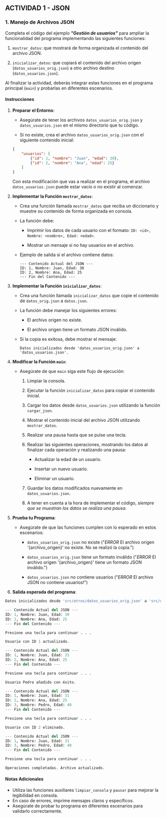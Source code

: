 ## ACTIVIDAD 1 - JSON

### **1. Manejo de Archivos JSON**

Completa el código del ejemplo ***"Gestión de usuarios"*** para ampliar la funcionalidad del programa implementando las siguientes funciones: 

1. `mostrar_datos`: que mostrará de forma organizada el contenido del archivo JSON.

2. `inicializar_datos`: que copiará el contenido del archivo origen (`datos_usuarios_orig.json`) a otro archivo destino (`datos_usuarios.json`).

Al finalizar la actividad, deberás integrar estas funciones en el programa principal (`main`) y probarlas en diferentes escenarios.

#### **Instrucciones**

1. **Preparar el Entorno**:

   - Asegúrate de tener los archivos `datos_usuarios_orig.json` y `datos_usuarios.json` en el mismo directorio que tu código.

   - Si no existe, crea el archivo `datos_usuarios_orig.json` con el siguiente contenido inicial:

   ```json
   {
       "usuarios": [
           {"id": 1, "nombre": "Juan", "edad": 30},
           {"id": 2, "nombre": "Ana", "edad": 25}
       ]
   }
   ```

   Con esta modificación que vas a realizar en el programa, el archivo `datos_usuarios.json` puede estar vacío o no existir al comenzar.

3. **Implementar la Función `mostrar_datos`**:

   - Crea una función llamada `mostrar_datos` que reciba un diccionario y muestre su contenido de forma organizada en consola.

   - La función debe:
   
     - Imprimir los datos de cada usuario con el formato: `ID: <id>, Nombre: <nombre>, Edad: <edad>`.

     - Mostrar un mensaje si no hay usuarios en el archivo.

   - Ejemplo de salida si el archivo contiene datos:

     ```
     --- Contenido Actual del JSON ---
     ID: 1, Nombre: Juan, Edad: 30
     ID: 2, Nombre: Ana, Edad: 25
     --- Fin del Contenido ---
     ```

5. **Implementar la Función `inicializar_datos`**:

   - Crea una función llamada `inicializar_datos` que copie el contenido de `datos_orig.json` a `datos.json`.

   - La función debe manejar los siguientes errores:
   
     - El archivo origen no existe.

     - El archivo origen tiene un formato JSON inválido.

   - Si la copia es exitosa, debe mostrar el mensaje:
   
     ```
     Datos inicializados desde 'datos_usuarios_orig.json' a 'datos_usuarios.json'.
     ```

7. **Modificar la Función `main`**:

   - Asegúrate de que `main` siga este flujo de ejecución:
   
     1. Limpiar la consola.

     2. Ejecutar la función `inicializar_datos` para copiar el contenido inicial.

     3. Cargar los datos desde `datos_usuarios.json` utilizando la función `cargar_json`.

     4. Mostrar el contenido inicial del archivo JSON utilizando `mostrar_datos`.

     5. Realizar una pausa hasta que se pulse una tecla.

     6. Realizar las siguientes operaciones, mostrando los datos al finalizar cada operación y realizando una pausa:
     
        - Actualizar la edad de un usuario.

        - Insertar un nuevo usuario.

        - Eliminar un usuario.

     8. Guardar los datos modificados nuevamente en `datos_usuarios.json`.

     9. A tener en cuenta a la hora de implementar el código, *siempre que se muestran los datos se realiza una pausa*.

8. **Prueba tu Programa**:

   - Asegúrate de que las funciones cumplen con lo esperado en estos escenarios:
   
     - `datos_usuarios_orig.json` no existe ("*ERROR* El archivo origen '{archivo_origen}' no existe. No se realizó la copia.")

     - `datos_usuarios_orig.json` tiene un formato inválido ("*ERROR* El archivo origen '{archivo_origen}' tiene un formato JSON inválido.")

     - `datos_usuarios.json` no contiene usuarios ("*ERROR* El archivo JSON no contiene usuarios!")

10. **Salida esperada del programa**:

```python
Datos inicializados desde 'src/otros/datos_usuarios_orig.json' a 'src/otros/datos_usuarios.json'.

--- Contenido Actual del JSON ---
ID: 1, Nombre: Juan, Edad: 30
ID: 2, Nombre: Ana, Edad: 25
--- Fin del Contenido ---

Presione una tecla para continuar . . .

Usuario con ID 1 actualizado.

--- Contenido Actual del JSON ---
ID: 1, Nombre: Juan, Edad: 31
ID: 2, Nombre: Ana, Edad: 25
--- Fin del Contenido ---

Presione una tecla para continuar . . . 

Usuario Pedro añadido con éxito.

--- Contenido Actual del JSON ---
ID: 1, Nombre: Juan, Edad: 31
ID: 2, Nombre: Ana, Edad: 25
ID: 3, Nombre: Pedro, Edad: 40
--- Fin del Contenido ---

Presione una tecla para continuar . . . 

Usuario con ID 2 eliminado.

--- Contenido Actual del JSON ---
ID: 1, Nombre: Juan, Edad: 31
ID: 3, Nombre: Pedro, Edad: 40
--- Fin del Contenido ---

Presione una tecla para continuar . . . 

Operaciones completadas. Archivo actualizado.
```

#### **Notas Adicionales**

- Utiliza las funciones auxiliares `limpiar_consola` y `pausar` para mejorar la legibilidad en consola.
- En caso de errores, imprime mensajes claros y específicos.
- Asegúrate de probar tu programa en diferentes escenarios para validarlo correctamente.


